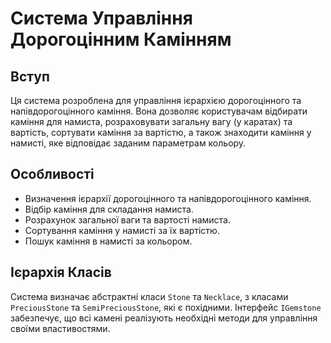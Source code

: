 # Система Управління Дорогоцінним Камінням

## Вступ
Ця система розроблена для управління ієрархією дорогоцінного та напівдорогоцінного каміння. Вона дозволяє користувачам відбирати каміння для намиста, розраховувати загальну вагу (у каратах) та вартість, сортувати каміння за вартістю, а також знаходити каміння у намисті, яке відповідає заданим параметрам кольору.

## Особливості
- Визначення ієрархії дорогоцінного та напівдорогоцінного каміння.
- Відбір каміння для складання намиста.
- Розрахунок загальної ваги та вартості намиста.
- Сортування каміння у намисті за їх вартістю.
- Пошук каміння в намисті за кольором.

## Ієрархія Класів
Система визначає абстрактні класи `Stone` та `Necklace`, з класами `PreciousStone` та `SemiPreciousStone`, які є похідними. Інтерфейс `IGemstone` забезпечує, що всі камені реалізують необхідні методи для управління своїми властивостями.
